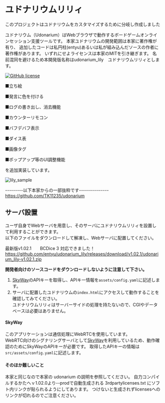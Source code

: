 # ユドナリウムリリィ

このプロジェクトはユドナリウムをカスタマイズするために分岐し作成しました

ユドナリウム（Udonarium）はWebブラウザで動作するボードゲームオンラインセッション支援ツールです。
本家ユドナリウムの開発範囲は本家に著作権が有り、
追加したコードは私円柱(entyu)あるいは私が組み込んだソースの作者に著作権があります。
いずれにせよライセンスは本家のMITを引き継ぎます。
名前混同を避けるため本開発版名称はudonarium_lily　ユドナリウムリリィとします。

[![GitHub license](https://img.shields.io/badge/license-MIT-blue.svg)](https://github.com/TK11235/udonarium/blob/master/LICENSE)


■立ち絵

■発言に色を付ける

■ログの書き出し、消去機能

■カウンターリモコン

■バフデバフ表示

■ダイス表

■画像タグ

■ポップアップ等のUI調整機能

を追加実装しています。

![lily_sample](https://user-images.githubusercontent.com/61339319/95869259-26b41380-0da6-11eb-96fa-1e6c6858c531.png)


---------以下本家からの一部抜粋です---------------
https://github.com/TK11235/udonarium

## サーバ設置
ユーザ自身でWebサーバを用意し、そのサーバにユドナリウムリリィを設置して利用することができます。  
以下のファイルをダウンロードして解凍し、Webサーバに配置してください。  

最新版v1.02.1　　BCDice 3 対応できました！
https://github.com/entyu/udonarium_lily/releases/download/v1.02.1/udonarium_lily-v1.02.1.zip

**開発者向けのソースコードをダウンロードしないように注意して下さい。**
1. [SkyWay](https://webrtc.ecl.ntt.com/)のAPIキーを取得し、APIキー情報を`assets/config.yaml`に記述します。
1. サーバに配置したユドナリウムの`index.html`にアクセスして動作することを確認してみてください。  
ユドナリウムリリィはサーバーサイドの処理を持たないので、CGIやデータベースは必要はありません。

#### SkyWay
このアプリケーションは通信処理にWebRTCを使用しています。  
WebRTC向けのシグナリングサーバとして[SkyWay](https://webrtc.ecl.ntt.com/)を利用しているため、動作確認のためにSkyWayのAPIキーが必要です。
取得したAPIキーの情報は`src/assets/config.yaml`に記述します。

#### そのほか難しいこと
本家と同じなので本家の udonarium の説明を参照してください。
自力コンパイルするかたへｖ1.02.0より--prodで自動生成される 3rdpartylicenses.txt にソフト内リンクが貼られるようにしてあります。
つけないと生成されずlicensesへのリンクが切れるのでご注意ください。


